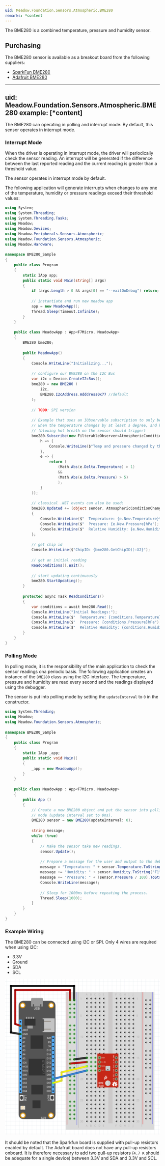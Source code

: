 ```yaml
---
uid: Meadow.Foundation.Sensors.Atmospheric.BME280
remarks: *content
---
```


The BME280 is a combined temperature, pressure and humidity sensor.

## Purchasing

The BME280 sensor is available as a breakout board from the following suppliers:

* [SparkFun BME280](https://www.sparkfun.com/products/13676)
* [Adafruit BME280](https://www.adafruit.com/product/2652)

---
uid: Meadow.Foundation.Sensors.Atmospheric.BME280
example: [*content]
---

The BME280 can operating in polling and interrupt mode.  By default, this sensor operates in interrupt mode.

### Interrupt Mode

When the driver is operating in interrupt mode, the driver will periodically check the sensor reading.  An interrupt will be generated if the difference between the last reported reading and the current reading is greater than a threshold value.

The sensor operates in interrupt mode by default.

The following application will generate interrupts when changes to any one of the temperature, humidity or pressure readings exceed their threshold values:

```csharp
using System;
using System.Threading;
using System.Threading.Tasks;
using Meadow;
using Meadow.Devices;
using Meadow.Peripherals.Sensors.Atmospheric;
using Meadow.Foundation.Sensors.Atmospheric;
using Meadow.Hardware;

namespace BME280_Sample
{
    public class Program
    {
        static IApp app;
        public static void Main(string[] args)
        {
            if (args.Length > 0 && args[0] == "--exitOnDebug") return;

            // instantiate and run new meadow app
            app = new MeadowApp();
            Thread.Sleep(Timeout.Infinite);
        }
    }
        
    public class MeadowApp : App<F7Micro, MeadowApp>
    {
        BME280 bme280;

        public MeadowApp()
        {
            Console.WriteLine("Initializing...");

            // configure our BME280 on the I2C Bus
            var i2c = Device.CreateI2cBus();
            bme280 = new BME280 (
                i2c,
                BME280.I2cAddress.Adddress0x77 //default
            );

            // TODO: SPI version

            // Example that uses an IObservable subscription to only be notified
            // when the temperature changes by at least a degree, and humidty by 5%.
            // (blowing hot breath on the sensor should trigger)
            bme280.Subscribe(new FilterableObserver<AtmosphericConditionChangeResult, AtmosphericConditions>(
                h => {
                    Console.WriteLine($"Temp and pressure changed by threshold; new temp: {h.New.Temperature}, old: {h.Old.Temperature}");
                },
                e => {
                    return (
                        (Math.Abs(e.Delta.Temperature) > 1)
                        &&
                        (Math.Abs(e.Delta.Pressure) > 5)
                        );
                }
            ));

            // classical .NET events can also be used:
            bme280.Updated += (object sender, AtmosphericConditionChangeResult e) => 
            {
                Console.WriteLine($"  Temperature: {e.New.Temperature}ºC");
                Console.WriteLine($"  Pressure: {e.New.Pressure}hPa");
                Console.WriteLine($"  Relative Humidity: {e.New.Humidity}%");
            };

            // get chip id
            Console.WriteLine($"ChipID: {bme280.GetChipID():X2}");            

            // get an initial reading
            ReadConditions().Wait();

            // start updating continuously
            bme280.StartUpdating();
        }

        protected async Task ReadConditions()
        {
            var conditions = await bme280.Read();
            Console.WriteLine("Initial Readings:");
            Console.WriteLine($"  Temperature: {conditions.Temperature}ºC");
            Console.WriteLine($"  Pressure: {conditions.Pressure}hPa");
            Console.WriteLine($"  Relative Humidity: {conditions.Humidity}%");
        }
    }
}
```

### Polling Mode

In polling mode, it is the responsibility of the main application to check the sensor readings ona periodic basis.  The following application creates an instance of the `BME280` class using the I2C interface.  The temperature, pressure and humidity are read every second and the readings displayed using the debugger.

The sensor is put into polling mode by setting the `updateInterval` to `0` in the constructor.

```csharp
using System.Threading;
using Meadow;
using Meadow.Foundation.Sensors.Atmospheric;

namespace BME280_Sample
{
    public class Program
    {
        static IApp _app; 
        public static void Main()
        {
            _app = new MeadowApp();
        }
    }
    
    public class MeadowApp : App<F7Micro, MeadowApp>
    {
        public App ()
        {
            // Create a new BME280 object and put the sensor into polling
            // mode (update interval set to 0ms).
            BME280 sensor = new BME280(updateInterval: 0);

            string message;
            while (true)
            {
                // Make the sensor take new readings.
                sensor.Update();

                // Prepare a message for the user and output to the debug console.
                message = "Temperature: " + sensor.Temperature.ToString("F1") + " C\n";
                message += "Humidity: " + sensor.Humidity.ToString("F1") + " %\n";
                message += "Pressure: " + (sensor.Pressure / 100).ToString("F0") + " hPa\n\n";
                Console.WriteLine(message);

                // Sleep for 1000ms before repeating the process.
                Thread.Sleep(1000);
            }
        }
    }
}
```

### Example Wiring

The BME280 can be connected using I2C or SPI.  Only 4 wires are required when using I2C:

* 3.3V
* Ground
* SDA
* SCL

![](../../API_Assets/Meadow.Foundation.Sensors.Atmospheric.BME280/BME280.svg)

It should be noted that the Sparkfun board is supplied with pull-up resistors enabled by default.  The Adafruit board does not have any pull-up resistors onboard.  It is therefore necessary to add two pull-up resistors (`4.7 K` should be adequate for a single device) between 3.3V and SDA and 3.3V and SCL.